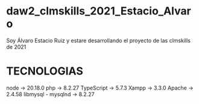 # daw2_clmskills_2021_Estacio_Alvaro
Soy Álvaro Estacio Ruiz y estare desarrollando el proyecto de las clmskills de 2021

# TECNOLOGIAS

node -> 20.18.0
php -> 8.2.27
TypeScript -> 5.7.3
Xampp -> 3.3.0
Apache -> 2.4.58
libmysql - mysqlnd -> 8.2.27

